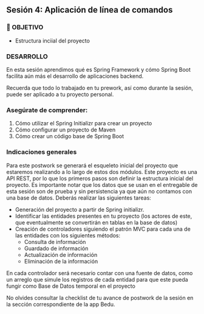 ## Sesión 4: Aplicación de línea de comandos

### 🎯 OBJETIVO

- Estructura inciial del proyecto

### DESARROLLO

En esta sesión aprendimos qué es Spring Framework y cómo Spring Boot facilita aún más el desarrollo de aplicaciones backend.

Recuerda que todo lo trabajado en tu prework, así como durante la sesión, puede ser aplicado a tu proyecto personal. 

### Asegúrate de comprender:

1. Cómo utilizar el Spring Initializr para crear un proyecto
2. Cómo configurar un proyecto de Maven
3. Cómo crear un código base de Spring Boot


### Indicaciones generales
Para este postwork se generará el esqueleto inicial del proyecto que estaremos realizando a lo largo de estos dos módulos. Este proyecto es una API REST, por lo que los primeros pasos son definir la estructura inicial del proyecto. Es importante notar que los datos que se usan en el entregable de esta sesión son de prueba  y sin persistencia ya que aún no contamos con una base de datos.
Deberás realizar las siguientes tareas:

- Generación del proyecto a partir de Spring initializr.
- Identificar las entidades presentes en tu proyecto (los actores de este, que eventualmente se convertirán en tablas en la base de datos)
- Creación de controladores siguiendo el patrón MVC para cada una de las entidades con los siguientes métodos:
   - Consulta de información 
   - Guardado de información
   - Actualización de información
   - Eliminación de la información

En cada controlador será necesario contar con una fuente de datos, como un arreglo que simule los registros de cada entidad para que este pueda fungir como Base de Datos temporal en el proyecto

No olvides consultar la checklist de tu avance de postwork de la sesión en la sección correspondiente de la app Bedu.